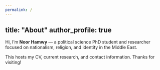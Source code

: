 ```yaml
---
permalink: /
---
```

title: "About"
author_profile: true
---

Hi, I’m **Noor Hamwy** — a political science PhD student and researcher focused on nationalism, religion, and identity in the Middle East.

This hosts my CV, current research, and contact information. Thanks for visiting!
